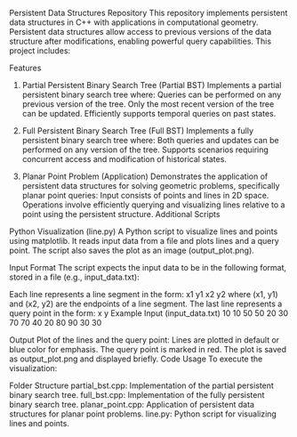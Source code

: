 Persistent Data Structures Repository
This repository implements persistent data structures in C++ with applications in computational geometry. 
Persistent data structures allow access to previous versions of the data structure after modifications, enabling powerful query capabilities. This project includes:

Features
1. Partial Persistent Binary Search Tree (Partial BST)
Implements a partial persistent binary search tree where:
Queries can be performed on any previous version of the tree.
Only the most recent version of the tree can be updated.
Efficiently supports temporal queries on past states.

3. Full Persistent Binary Search Tree (Full BST)
Implements a fully persistent binary search tree where:
Both queries and updates can be performed on any version of the tree.
Supports scenarios requiring concurrent access and modification of historical states.

5. Planar Point Problem (Application)
Demonstrates the application of persistent data structures for solving geometric problems, specifically planar point queries:
Input consists of points and lines in 2D space.
Operations involve efficiently querying and visualizing lines relative to a point using the persistent structure.
Additional Scripts


Python Visualization (line.py)
A Python script to visualize lines and points using matplotlib. It reads input data from a file and plots lines and a query point. 
The script also saves the plot as an image (output_plot.png).

Input Format
The script expects the input data to be in the following format, stored in a file (e.g., input_data.txt):

Each line represents a line segment in the form:
x1 y1 x2 y2
where (x1, y1) and (x2, y2) are the endpoints of a line segment.
The last line represents a query point in the form:
x y
Example Input (input_data.txt)
10 10 50 50
20 30 70 70
40 20 80 90
30 30

Output
Plot of the lines and the query point:
Lines are plotted in default or blue color for emphasis.
The query point is marked in red.
The plot is saved as output_plot.png and displayed briefly.
Code Usage
To execute the visualization:

Folder Structure
partial_bst.cpp: Implementation of the partial persistent binary search tree.
full_bst.cpp: Implementation of the fully persistent binary search tree.
planar_point.cpp: Application of persistent data structures for planar point problems.
line.py: Python script for visualizing lines and points.
